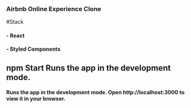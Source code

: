 ### Airbnb Online Experience Clone

#Stack 
#### - React  
#### - Styled Components  
## npm Start Runs the app in the development mode. 
####  Runs the app in the development mode. Open http://localhost:3000 to view it in your browser.


